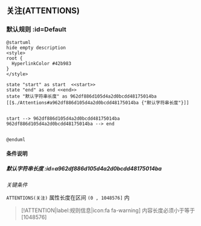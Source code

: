 ## 关注(ATTENTIONS) <!-- {docsify-ignore-all} -->

   

### 默认规则 :id=Default

```plantuml
@startuml
hide empty description
<style>
root {
  HyperlinkColor #42b983
}
</style>

state "start" as start  <<start>>
state "end" as end <<end>>
state "默认字符串长度" as 962df886d105d4a2d0bcdd48175014ba [[$./Attentions#a962df886d105d4a2d0bcdd48175014ba {"默认字符串长度"}]]


start --> 962df886d105d4a2d0bcdd48175014ba 
962df886d105d4a2d0bcdd48175014ba --> end 


@enduml
```

#### 条件说明

##### 默认字符串长度 :id=a962df886d105d4a2d0bcdd48175014ba


*关键条件*


`ATTENTIONS(关注)` 属性长度在区间 `(0 , 1048576]` 内

> [!ATTENTION|label:规则信息|icon:fa fa-warning]
> 内容长度必须小于等于[1048576]







